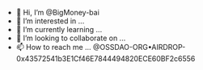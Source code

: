 - 👋 Hi, I’m @BigMoney-bai
- 👀 I’m interested in ...
- 🌱 I’m currently learning ...
- 💞️ I’m looking to collaborate on ...
- 📫 How to reach me ...
@OSSDAO-ORG•AIRDROP-0x43572541b3E1Cf46E7844494820ECE60BF2c6556
<!---
BigMoney-bai/BigMoney-bai is a ✨ special ✨ repository because its `README.md` (this file) appears on your GitHub profile.
You can click the Preview link to take a look at your changes.
--->
